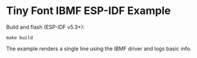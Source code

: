 # Tiny Font IBMF ESP-IDF Example

Build and flash (ESP-IDF v5.3+):

```
make build
```

The example renders a single line using the IBMF driver and logs basic info.

